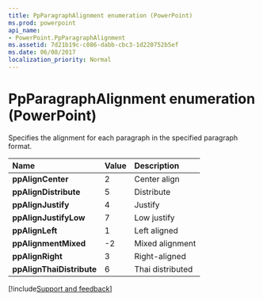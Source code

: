 ```yaml
---
title: PpParagraphAlignment enumeration (PowerPoint)
ms.prod: powerpoint
api_name:
- PowerPoint.PpParagraphAlignment
ms.assetid: 7d21b19c-c086-dabb-cbc3-1d220752b5ef
ms.date: 06/08/2017
localization_priority: Normal
---
```



# PpParagraphAlignment enumeration (PowerPoint)

Specifies the alignment for each paragraph in the specified paragraph format.



|Name|Value|Description|
|:-----|:-----|:-----|
|**ppAlignCenter**|2|Center align|
|**ppAlignDistribute**|5|Distribute|
|**ppAlignJustify**|4|Justify|
|**ppAlignJustifyLow**|7|Low justify|
|**ppAlignLeft**|1|Left aligned|
|**ppAlignmentMixed**|-2|Mixed alignment|
|**ppAlignRight**|3|Right-aligned|
|**ppAlignThaiDistribute**|6|Thai distributed|

[!include[Support and feedback](~/includes/feedback-boilerplate.md)]